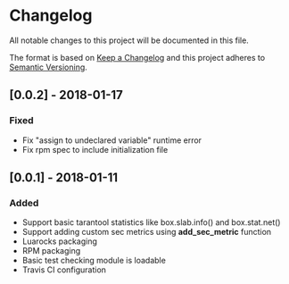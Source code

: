 # Changelog
All notable changes to this project will be documented in this file.

The format is based on [Keep a Changelog](http://keepachangelog.com/en/1.0.0/)
and this project adheres to [Semantic Versioning](http://semver.org/spec/v2.0.0.html).

## [0.0.2] - 2018-01-17

### Fixed

- Fix "assign to undeclared variable" runtime error
- Fix rpm spec to include initialization file

## [0.0.1] - 2018-01-11

### Added
- Support basic tarantool statistics like box.slab.info() and box.stat.net()
- Support adding custom sec metrics using **add_sec_metric** function
- Luarocks packaging
- RPM packaging
- Basic test checking module is loadable
- Travis CI configuration
